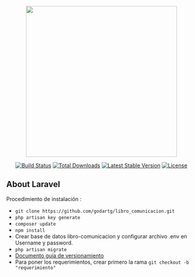 <p align="center"><a href="https://laravel.com" target="_blank"><img src="https://raw.githubusercontent.com/laravel/art/master/logo-lockup/5%20SVG/2%20CMYK/1%20Full%20Color/laravel-logolockup-cmyk-red.svg" width="400"></a></p>

<p align="center">
<a href="https://travis-ci.org/laravel/framework"><img src="https://travis-ci.org/laravel/framework.svg" alt="Build Status"></a>
<a href="https://packagist.org/packages/laravel/framework"><img src="https://poser.pugx.org/laravel/framework/d/total.svg" alt="Total Downloads"></a>
<a href="https://packagist.org/packages/laravel/framework"><img src="https://poser.pugx.org/laravel/framework/v/stable.svg" alt="Latest Stable Version"></a>
<a href="https://packagist.org/packages/laravel/framework"><img src="https://poser.pugx.org/laravel/framework/license.svg" alt="License"></a>
</p>

## About Laravel

Procedimiento de instalación :

- ``` git clone https://github.com/godartg/libro_comunicacion.git ```<br/>
- ``` php artisan key generate ```<br/>
- ``` composer update ```<br/>
- ``` npm install ```<br/>
- Crear base de datos libro-comunicacion y configurar archivo .env en Username y password.<br/>
- ``` php artisan migrate ```<br/>
- <a href="https://docs.google.com/document/d/14s2Dez-JbIBuQA3C95pJr8xffyQn4xGy/edit?usp=sharing&ouid=100637755540342709034&rtpof=true&sd=true">Documento guía de versionamiento</a>
- Para poner los requerimientos, crear primero la rama ``` git checkout -b "requerimiento" ```<br/>

